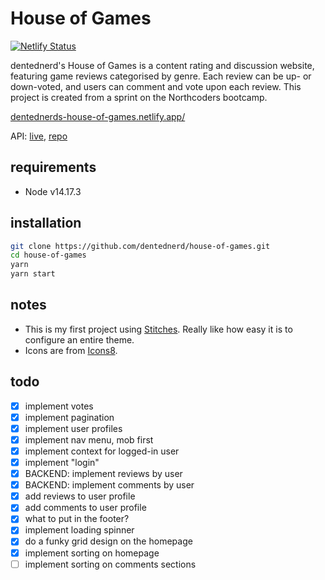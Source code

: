# House of Games

[![Netlify Status](https://api.netlify.com/api/v1/badges/c621be7b-036a-4f16-8158-6d8e0ffce609/deploy-status)](https://app.netlify.com/sites/dentednerds-house-of-games/deploys)

dentednerd's House of Games is a content rating and discussion website, featuring game reviews categorised by genre. Each review can be up- or down-voted, and users can comment and vote upon each review. This project is created from a sprint on the Northcoders bootcamp.

[dentednerds-house-of-games.netlify.app/](https://dentednerds-house-of-games.netlify.app/)

API: [live](https://nc-games-finale.fly.dev), [repo](https://github.com/dentednerd/nc-games-sql)

## requirements

- Node v14.17.3

## installation

```sh
git clone https://github.com/dentednerd/house-of-games.git
cd house-of-games
yarn
yarn start
```

## notes

- This is my first project using [Stitches](https://stitches.dev/). Really like how easy it is to configure an entire theme.
- Icons are from [Icons8](https://icons8.com/).

## todo

- [x] implement votes
- [x] implement pagination
- [x] implement user profiles
- [x] implement nav menu, mob first
- [x] implement context for logged-in user
- [x] implement "login"
- [x] BACKEND: implement reviews by user
- [x] BACKEND: implement comments by user
- [x] add reviews to user profile
- [x] add comments to user profile
- [x] what to put in the footer?
- [x] implement loading spinner
- [x] do a funky grid design on the homepage
- [x] implement sorting on homepage
- [ ] implement sorting on comments sections
